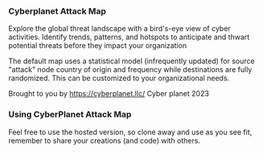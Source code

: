 ### Cyberplanet  Attack Map


Explore the global threat landscape with a bird's-eye view of cyber activities. Identify trends, patterns, and hotspots to anticipate and thwart potential threats before they impact your organization 
  
The default map uses a statistical model (infrequently updated) for source "attack" node country of origin and frequency while destinations are fully randomized. This can be customized to your organizational needs.

Brought to you by https://cyberplanet.llc/ Cyber planet 2023 

### Using CyberPlanet Attack Map

Feel free to use the hosted version, so clone away and use as you see fit, remember to share your creations (and code) with others.
